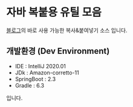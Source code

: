 # 자바 복붙용 유틸 모음

[블로그](https://sunghs.tistory.com/category/Copy%26Paste)의 바로 사용 가능한 복사&붙여넣기 소스 입니다.

## 개발환경 (Dev Environment)
- IDE : IntelliJ 2020.01
- JDk : Amazon-corretto-11
- SpringBoot : 2.3
- Gradle : 6.3

입니다.
